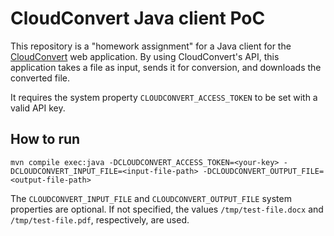 # CloudConvert Java client PoC

This repository is a "homework assignment" for a Java client for the [CloudConvert](https://cloudconvert.com/) web application. By using CloudConvert's API, this application takes a file as input, sends it for conversion, and downloads the converted file.

It requires the system property `CLOUDCONVERT_ACCESS_TOKEN` to be set with a valid API key.

## How to run

```
mvn compile exec:java -DCLOUDCONVERT_ACCESS_TOKEN=<your-key> -DCLOUDCONVERT_INPUT_FILE=<input-file-path> -DCLOUDCONVERT_OUTPUT_FILE=<output-file-path>
```

The `CLOUDCONVERT_INPUT_FILE` and `CLOUDCONVERT_OUTPUT_FILE` system properties are optional. If not specified, the values `/tmp/test-file.docx` and `/tmp/test-file.pdf`, respectively, are used.
